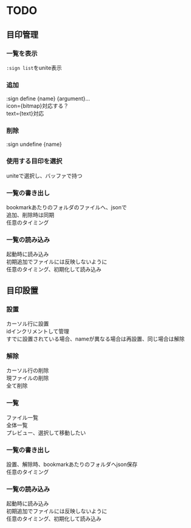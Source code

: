 # TODO
## 目印管理
### 一覧を表示
`:sign list`をunite表示  

### 追加
:sign define {name} {argument}...  
icon={bitmap}対応する？  
text={text}対応  

### 削除
:sign undefine {name}  

### 使用する目印を選択
uniteで選択し、バッファで持つ  

### 一覧の書き出し
bookmarkあたりのフォルダのファイルへ、jsonで  
追加、削除時は同期  
任意のタイミング  

### 一覧の読み込み
起動時に読み込み  
初期追加でファイルには反映しないように  
任意のタイミング、初期化して読み込み  


## 目印設置
### 設置
カーソル行に設置  
idインクリメントして管理  
すでに設置されている場合、nameが異なる場合は再設置、同じ場合は解除  

### 解除
カーソル行の削除  
現ファイルの削除  
全て削除  

### 一覧
ファイル一覧  
全体一覧  
プレビュー、選択して移動したい  

### 一覧の書き出し
設置、解除時、bookmarkあたりのフォルダへjson保存  
任意のタイミング  

### 一覧の読み込み
起動時に読み込み  
初期追加でファイルには反映しないように  
任意のタイミング、初期化して読み込み  

